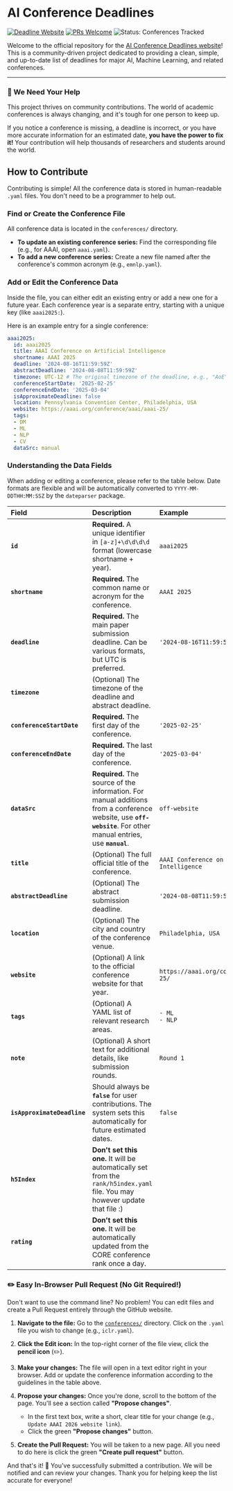 # AI Conference Deadlines

[![Deadline Website](https://img.shields.io/badge/Deadline-Website-red)](aideadlines.nauen-it.de)
[![PRs Welcome](https://img.shields.io/badge/PRs-welcome-brightgreen.svg?style=flat-square)](#how-to-contribute)
![Status: Conferences Tracked](https://img.shields.io/badge/Conferences%20Tracked-61-blue)

Welcome to the official repository for the [AI Conference Deadlines website](aideadlines.nauen-it.de)! This is a community-driven project dedicated to providing a clean, simple, and up-to-date list of deadlines for major AI, Machine Learning, and related conferences.

---

### 🙏 We Need Your Help

This project thrives on community contributions. The world of academic conferences is always changing, and it's tough for one person to keep up.

If you notice a conference is missing, a deadline is incorrect, or you have more accurate information for an estimated date, **you have the power to fix it!** Your contribution will help thousands of researchers and students around the world.

## How to Contribute

Contributing is simple! All the conference data is stored in human-readable `.yaml` files. You don't need to be a programmer to help out.

### Find or Create the Conference File

All conference data is located in the `conferences/` directory.

* **To update an existing conference series:** Find the corresponding file (e.g., for AAAI, open `aaai.yaml`).
* **To add a new conference series:** Create a new file named after the conference's common acronym (e.g., `emnlp.yaml`).

### Add or Edit the Conference Data

Inside the file, you can either edit an existing entry or add a new one for a future year. Each conference year is a separate entry, starting with a unique key (like `aaai2025:`).

Here is an example entry for a single conference:

```yaml
aaai2025:
  id: aaai2025
  title: AAAI Conference on Artificial Intelligence
  shortname: AAAI 2025
  deadline: '2024-08-16T11:59:59Z'
  abstractDeadline: '2024-08-08T11:59:59Z'
  timezone: UTC-12 # The original timezone of the deadline, e.g., "AoE" which is UTC-12
  conferenceStartDate: '2025-02-25'
  conferenceEndDate: '2025-03-04'
  isApproximateDeadline: false
  location: Pennsylvania Convention Center, Philadelphia, USA
  website: https://aaai.org/conference/aaai/aaai-25/
  tags:
  - DM
  - ML
  - NLP
  - CV
  dataSrc: manual
```

### Understanding the Data Fields

When adding or editing a conference, please refer to the table below.
Date formats are flexible and will be automatically converted to `YYYY-MM-DDTHH:MM:SSZ` by the `dateparser` package.

| Field | Description | Example |
| :--- | :--- | :--- |
| **`id`** | **Required.** A unique identifier in `[a-z]+\d\d\d\d` format (lowercase shortname + year). | `aaai2025` |
| **`shortname`** | **Required.** The common name or acronym for the conference. | `AAAI 2025` |
| **`deadline`** | **Required.** The main paper submission deadline. Can be various formats, but UTC is preferred. | `'2024-08-16T11:59:59Z'` |
| **`timezone`** | (Optional) The timezone of the deadline and abstract deadline. | |
| **`conferenceStartDate`** | **Required.** The first day of the conference. | `'2025-02-25'` |
| **`conferenceEndDate`** | **Required.** The last day of the conference. | `'2025-03-04'` |
| **`dataSrc`** | **Required.** The source of the information. For manual additions from a conference website, use **`off-website`**. For other manual entries, use **`manual`**. | `off-website` |
| **`title`** | (Optional) The full official title of the conference. | `AAAI Conference on Artificial Intelligence` |
| **`abstractDeadline`** | (Optional) The abstract submission deadline. | `'2024-08-08T11:59:59Z'` |
| **`location`** | (Optional) The city and country of the conference venue. | `Philadelphia, USA` |
| **`website`** | (Optional) A link to the official conference website for that year. | `https://aaai.org/conference/aaai/aaai-25/` |
| **`tags`** | (Optional) A YAML list of relevant research areas. | `- ML`<br/>`- NLP` |
| **`note`** | (Optional) A short text for additional details, like submission rounds. | `Round 1` |
| **`isApproximateDeadline`** | Should always be **`false`** for user contributions. The system sets this automatically for future estimated dates. | `false` |
| **`h5Index`** | **Don't set this one.** It will be automatically set from the `rank/h5index.yaml` file. You may however update that file :) | |
| **`rating`** | **Don't set this one.** It will be automatically updated from the CORE conference rank once a day. | |

### ✏️ Easy In-Browser Pull Request (No Git Required!)

Don't want to use the command line? No problem! You can edit files and create a Pull Request entirely through the GitHub website.

1. **Navigate to the file:** Go to the [`conferences/`](./conferences/) directory. Click on the `.yaml` file you wish to change (e.g., `iclr.yaml`).

2. **Click the Edit icon:** In the top-right corner of the file view, click the **pencil icon** (✏️).

3. **Make your changes:** The file will open in a text editor right in your browser. Add or update the conference information according to the guidelines in the table above.

4. **Propose your changes:** Once you're done, scroll to the bottom of the page. You'll see a section called **"Propose changes"**.
    * In the first text box, write a short, clear title for your change (e.g., `Update AAAI 2026 website link`).
    * Click the green **"Propose changes"** button.

5. **Create the Pull Request:** You will be taken to a new page. All you need to do here is click the green **"Create pull request"** button.

And that's it! 🎉 You've successfully submitted a contribution. We will be notified and can review your changes. Thank you for helping keep the list accurate for everyone!
